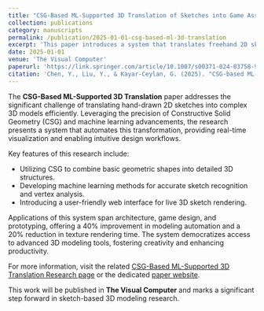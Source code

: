 ```yaml
---
title: "CSG-Based ML-Supported 3D Translation of Sketches into Game Assets"
collection: publications
category: manuscripts
permalink: /publication/2025-01-01-csg-based-ml-3d-translation
excerpt: 'This paper introduces a system that translates freehand 2D sketches into detailed 3D models using Constructive Solid Geometry (CSG) and machine learning techniques.'
date: 2025-01-01
venue: 'The Visual Computer'
paperurl: 'https://link.springer.com/article/10.1007/s00371-024-03758-9'
citation: 'Chen, Y., Liu, Y., & Kayar-Ceylan, G. (2025). "CSG-based ML-supported 3D translation of sketches into game assets for game designers." <i>Visual Computer</i>. https://doi.org/10.1007/s00371-024-03758-9'
---
```


The **CSG-Based ML-Supported 3D Translation** paper addresses the significant challenge of translating hand-drawn 2D sketches into complex 3D models efficiently. Leveraging the precision of Constructive Solid Geometry (CSG) and machine learning advancements, the research presents a system that automates this transformation, providing real-time visualization and enabling intuitive design workflows.

Key features of this research include:
- Utilizing CSG to combine basic geometric shapes into detailed 3D structures.
- Developing machine learning methods for accurate sketch recognition and vertex analysis.
- Introducing a user-friendly web interface for live 3D sketch rendering.

Applications of this system span architecture, game design, and prototyping, offering a 40% improvement in modeling automation and a 20% reduction in texture rendering time. The system democratizes access to advanced 3D modeling tools, fostering creativity and enhancing productivity.

For more information, visit the related [CSG-Based ML-Supported 3D Translation Research page](/researches/csg-based-ml/) or the dedicated [paper website](https://spectraorder.github.io/CSG-3D-page/).

This work will be published in **The Visual Computer** and marks a significant step forward in sketch-based 3D modeling research.

